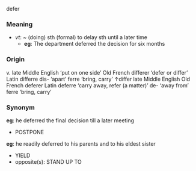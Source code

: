 defer
### Meaning
+ _vt_: ~ (doing) sth (formal) to delay sth until a later time
	+ __eg__: The department deferred the decision for six months

### Origin

v. late Middle English ‘put on one side’ Old French differer ‘defer or differ’ Latin differre dis- ‘apart’ ferre ‘bring, carry’ ↑differ
late Middle English Old French deferer Latin deferre ‘carry away, refer (a matter)’ de- ‘away from’ ferre ‘bring, carry’

### Synonym

__eg__: he deferred the final decision till a later meeting

+ POSTPONE

__eg__: he readily deferred to his parents and to his eldest sister

+ YIELD
+ opposite(s): STAND UP TO


